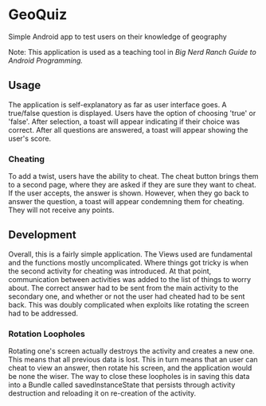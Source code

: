 GeoQuiz
===========================
Simple Android app to test users on their knowledge of geography

Note: This application is used as a teaching tool in *Big Nerd Ranch Guide to Android Programming.*

## Usage
The application is self-explanatory as far as user interface goes. A true/false question is displayed. 
Users have the option of choosing 'true' or 'false'. After selection, a toast will appear indicating if their choice was correct.
After all questions are answered, a toast will appear showing the user's score.

### Cheating
To add a twist, users have the ability to cheat. 
The cheat button brings them to a second page, where they are asked if they are sure they want to cheat.
If the user accepts, the answer is shown. However, when they go back to answer the question, a toast will appear condemning them for cheating.
They will not receive any points.

## Development
Overall, this is a fairly simple application. The Views used are fundamental and the functions mostly uncomplicated. 
Where things got tricky is when the second activity for cheating was introduced.
At that point, communication between activities was added to the list of things to worry about. 
The correct answer had to be sent from the main activity to the secondary one, and whether or not the user had cheated had to be sent back.
This was doubly complicated when exploits like rotating the screen had to be addressed.

### Rotation Loopholes
Rotating one's screen actually destroys the activity and creates a new one. 
This means that all previous data is lost.
This in turn means that an user can cheat to view an answer, then rotate his screen, and the application would be none the wiser.
The way to close these loopholes is in saving this data into a Bundle called savedInstanceState that persists through activity destruction
and reloading it on re-creation of the activity.